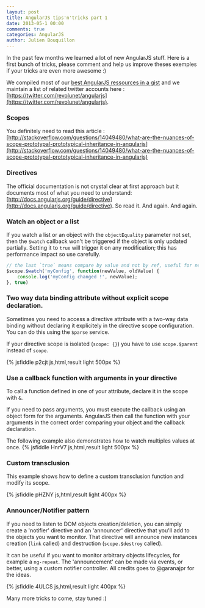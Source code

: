 ```yaml
---
layout: post
title: AngularJS tips'n'tricks part 1
date: 2013-05-1 00:00
comments: true
categories: AngularJS
author: Julien Bouquillon
---
```



In the past few months we learned a lot of new AngularJS stuff. Here is a first bunch of tricks, please comment and help us improve theses exemples if your tricks are even more awesome :)

We compiled most of our [best AngularJS ressources in a gist](https://gist.github.com/revolunet/4657146) and we maintain a list of related  twitter accounts here : [https://twitter.com/revolunet/angularjs](https://twitter.com/revolunet/angularjs).

### Scopes
You definitely need to read this article : [http://stackoverflow.com/questions/14049480/what-are-the-nuances-of-scope-prototypal-prototypical-inheritance-in-angularjs](http://stackoverflow.com/questions/14049480/what-are-the-nuances-of-scope-prototypal-prototypical-inheritance-in-angularjs)

### Directives
The official documentation is not crystal clear at first approach but it documents most of what you need to understand: [http://docs.angularjs.org/guide/directive](http://docs.angularjs.org/guide/directive). So read it. And again. And again.

### Watch an object or a list
If you watch a list or an object with the `objectEquality` parameter not set, then the `$watch` callback won't be triggered if the object is only updated partially. Setting it to `true` will trigger it on any modification; this has performance impact so use carefully.

```js
// the last `true` means compare by value and not by ref, useful for nested objects :)
$scope.$watch('myConfig', function(newValue, oldValue) {
    console.log('myConfig changed !', newValue);
}, true)
```

### Two way data binding attribute without explicit scope declaration.
Sometimes you need to access a directive attribute with a two-way data binding without declaring it explicitely in the directive scope configuration. You can do this using the `$parse` service. 

If your directive scope is isolated (`scope: {}`) you have to use `scope.$parent` instead of `scope`.

{% jsfiddle p2cjt js,html,result light 500px %}

### Use a callback function with arguments in your directive
To call a function defined in one of your attribute, declare it in the scope with `&`.

If you need to pass arguments, you must execute the callback using an object form for the arguments. AngularJS then call the function with your arguments in the correct order comparing your object and the callback declaration.

The following example also demonstrates how to watch multiples values at once.
{% jsfiddle HnrV7 js,html,result light 500px %}

### Custom transclusion

This example shows how to define a custom transclusion function and modify its scope.

{% jsfiddle pHZNY js,html,result light 400px %}

### Announcer/Notifier pattern

If you need to listen to DOM objects creation/deletion, you can simply create a 'notifier' directive and an 'announcer' directive that you'll add to the objects you want to monitor. That directive will announce new instances creation (`link` called) and destruction (`scope.$destroy` called).

It can be useful if you want to monitor arbitrary objects lifecycles, for example a `ng-repeat`. The 'announcement' can be made via events, or better, using a custom notifier controller. All credits goes to @garanajpr for the ideas.

{% jsfiddle 4ULCS js,html,result light 400px %}


Many more tricks to come, stay tuned :)

